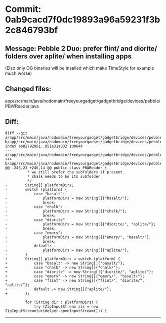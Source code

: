 # Commit: 0ab9cacd7f0dc19893a96a59231f3b2c846793bf
## Message: Pebble 2 Duo: prefer flint/ and diorite/ folders over aplite/ when installing apps

(Elso only OG binaries will be insalled which make TimeStyle for example much worse)
## Changed files:
app/src/main/java/nodomain/freeyourgadget/gadgetbridge/devices/pebble/PBWReader.java

## Diff:
```
diff --git a/app/src/main/java/nodomain/freeyourgadget/gadgetbridge/devices/pebble/PBWReader.java b/app/src/main/java/nodomain/freeyourgadget/gadgetbridge/devices/pebble/PBWReader.java
index ab82792961..851a31a032 100644
--- a/app/src/main/java/nodomain/freeyourgadget/gadgetbridge/devices/pebble/PBWReader.java
+++ b/app/src/main/java/nodomain/freeyourgadget/gadgetbridge/devices/pebble/PBWReader.java
@@ -246,23 +246,14 @@ public class PBWReader {
          * we still prefer the subfolders if present.
          * chalk needs to be its subfolder
          */
-        String[] platformDirs;
-        switch (platform) {
-            case "basalt":
-                platformDirs = new String[]{"basalt/"};
-                break;
-            case "chalk":
-                platformDirs = new String[]{"chalk/"};
-                break;
-            case "diorite":
-                platformDirs = new String[]{"diorite/", "aplite/"};
-                break;
-            case "emery":
-                platformDirs = new String[]{"emery/", "basalt/"};
-                break;
-            default:
-                platformDirs = new String[]{"aplite/"};
-        }
+        String[] platformDirs = switch (platform) {
+            case "basalt" -> new String[]{"basalt/"};
+            case "chalk" -> new String[]{"chalk/"};
+            case "diorite" -> new String[]{"diorite/", "aplite/"};
+            case "emery" -> new String[]{"emery/", "basalt/"};
+            case "flint" -> new String[]{"flint/", "diorite/", "aplite/"};
+            default -> new String[]{"aplite/"};
+        };
 
         for (String dir : platformDirs) {
             try (ZipInputStream zis = new ZipInputStream(uriHelper.openInputStream())) {
```
-----------------------------------
